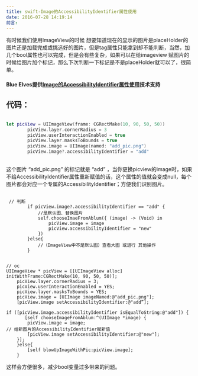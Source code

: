 ```yaml
---
title: swift-Image的AccessibilityIdentifier属性使用
date: 2016-07-28 14:19:14
前言:
---
```

有时候我们使用ImageView的时候 想要知道现在的显示的图片是placeHolder的图片还是加载完成或挑选好的图片，但是tag属性只能拿到却不能判断，当然，加几个bool属性也可以完成，但是会有些复杂，如果可以在给imageview 赋图片的时候给图片加个标记，那么下次判断一下标记是不是placeHolder就可以了，很简单。
#### Blue Elves提供[Image的AccessibilityIdentifier属性使用](http://blog.csdn.net/tutuzhuz/article/details/52055404)技术支持

    
<!-- more -->
## 代码：
``` swift

let picView = UIImageView(frame: CGRectMake(10, 90, 50, 50))
        picView.layer.cornerRadius = 3
        picView.userInteractionEnabled = true
        picView.layer.masksToBounds = true
        picView.image = UIImage(named: "add_pic.png")
        picView.image?.accessibilityIdentifier = "add"
        
```

这个图片 “add_pic.png” 的标记就是  “add” ，当你更换picview的image时，如果不给AccessibilityIdentifier属性重新赋值的话，这个属性的值就会变成null，每个图片都会对应一个专属的AccessibilityIdentifier；方便我们识别图片。
    

``` swfit 

 // 判断
        if picView.image?.accessibilityIdentifier == "add" {
            //是默认图、替换图片
            self.chooseImaeFromAblum({ (image) -> (Void) in
                picView.image = image
                picView.accessibilityIdentifier = "new"
            })
        }else{
            //（ImageView中不是默认图）查看大图 或进行 其他操作
        }
        
```

``` oc
// oc
UIImageView * picView = [[UIImageView alloc] initWithFrame:CGRectMake(10, 90, 50, 50)];
    picView.layer.cornerRadius = 3;
    picView.userInteractionEnabled = YES;
    picView.layer.masksToBounds = YES;
    picView.image = [UIImage imageNamed:@"add_pic.png"];
    [picView.image setAccessibilityIdentifier:@"add”];

if ([picView.image.accessibilityIdentifier isEqualToString:@"add"]) {
       [self chooseImageFromAblum:^(UIImage *image) {
        picView.image = image;
// 给新图片的AccessibilityIdentifier赋新值
        [picView.image setAccessibilityIdentifier:@"new"];
    }]; 
    }else{
        [self blowUpImageWithPic:picView.image];
    }

```

这样会方便很多，减少bool变量过多带来的问题。

